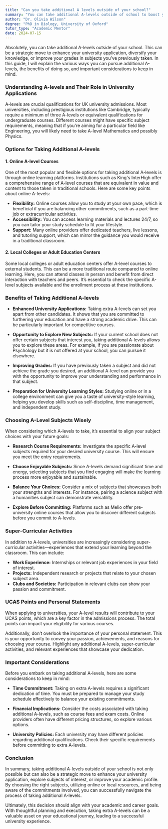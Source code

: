 ```yaml
---
title: "Can you take additional A levels outside of your school?"
summary: "You can take additional A-levels outside of school to boost your university application and improve your knowledge and grades."
author: "Dr. Olivia Wilson"
degree: "PhD in Biology, University of Oxford"
tutor_type: "Academic Mentor"
date: 2024-07-15
---
```


Absolutely, you can take additional A-levels outside of your school. This can be a strategic move to enhance your university application, diversify your knowledge, or improve your grades in subjects you’ve previously taken. In this guide, I will explain the various ways you can pursue additional A-levels, the benefits of doing so, and important considerations to keep in mind.

### Understanding A-levels and Their Role in University Applications

A-levels are crucial qualifications for UK university admissions. Most universities, including prestigious institutions like Cambridge, typically require a minimum of three A-levels or equivalent qualifications for undergraduate courses. Different courses might have specific subject requirements, meaning that if you're aiming for a particular field like Engineering, you will likely need to take A-level Mathematics and possibly Physics.

### Options for Taking Additional A-levels

#### 1. **Online A-level Courses**

One of the most popular and flexible options for taking additional A-levels is through online learning platforms. Institutions such as King's InterHigh offer a comprehensive range of A-level courses that are equivalent in value and content to those taken in traditional schools. Here are some key points about online A-levels:

- **Flexibility:** Online courses allow you to study at your own pace, which is beneficial if you are balancing other commitments, such as a part-time job or extracurricular activities.
- **Accessibility:** You can access learning materials and lectures 24/7, so you can tailor your study schedule to fit your lifestyle.
- **Support:** Many online providers offer dedicated teachers, live lessons, and tutoring support, which can mirror the guidance you would receive in a traditional classroom.

#### 2. **Local Colleges or Adult Education Centers**

Some local colleges or adult education centers offer A-level courses to external students. This can be a more traditional route compared to online learning. Here, you can attend classes in person and benefit from direct interaction with teachers and peers. It’s essential to check the specific A-level subjects available and the enrollment process at these institutions.

### Benefits of Taking Additional A-levels

- **Enhanced University Applications:** Taking extra A-levels can set you apart from other candidates. It shows that you are committed to furthering your education and have a strong academic drive. This can be particularly important for competitive courses.
  
- **Opportunity to Explore New Subjects:** If your current school does not offer certain subjects that interest you, taking additional A-levels allows you to explore these areas. For example, if you are passionate about Psychology but it is not offered at your school, you can pursue it elsewhere.

- **Improving Grades:** If you have previously taken a subject and did not achieve the grade you desired, an additional A-level can provide you with the opportunity to improve your understanding and performance in that subject.

- **Preparation for University Learning Styles:** Studying online or in a college environment can give you a taste of university-style learning, helping you develop skills such as self-discipline, time management, and independent study.

### Choosing A-Level Subjects Wisely

When considering which A-levels to take, it’s essential to align your subject choices with your future goals:

- **Research Course Requirements:** Investigate the specific A-level subjects required for your desired university course. This will ensure you meet the entry requirements.

- **Choose Enjoyable Subjects:** Since A-levels demand significant time and energy, selecting subjects that you find engaging will make the learning process more enjoyable and sustainable.

- **Balance Your Choices:** Consider a mix of subjects that showcases both your strengths and interests. For instance, pairing a science subject with a humanities subject can demonstrate versatility.

- **Explore Before Committing:** Platforms such as Melio offer pre-university online courses that allow you to discover different subjects before you commit to A-levels.

### Super-Curricular Activities

In addition to A-levels, universities are increasingly considering super-curricular activities—experiences that extend your learning beyond the classroom. This can include:

- **Work Experience:** Internships or relevant job experiences in your field of interest.
- **Projects:** Independent research or projects that relate to your chosen subject area.
- **Clubs and Societies:** Participation in relevant clubs can show your passion and commitment.

### UCAS Points and Personal Statements

When applying to universities, your A-level results will contribute to your UCAS points, which are a key factor in the admissions process. The total points can impact your eligibility for various courses. 

Additionally, don’t overlook the importance of your personal statement. This is your opportunity to convey your passion, achievements, and reasons for choosing your course. Highlight any additional A-levels, super-curricular activities, and relevant experiences that showcase your dedication.

### Important Considerations

Before you embark on taking additional A-levels, here are some considerations to keep in mind:

- **Time Commitment:** Taking on extra A-levels requires a significant dedication of time. You must be prepared to manage your study schedule effectively to balance your existing commitments.

- **Financial Implications:** Consider the costs associated with taking additional A-levels, such as course fees and exam costs. Online providers often have different pricing structures, so explore various options.

- **University Policies:** Each university may have different policies regarding additional qualifications. Check their specific requirements before committing to extra A-levels.

### Conclusion

In summary, taking additional A-levels outside of your school is not only possible but can also be a strategic move to enhance your university application, explore subjects of interest, or improve your academic profile. By choosing the right subjects, utilizing online or local resources, and being aware of the commitments involved, you can successfully navigate the process of taking additional A-levels.

Ultimately, this decision should align with your academic and career goals. With thoughtful planning and execution, taking extra A-levels can be a valuable asset on your educational journey, leading to a successful university experience.
    